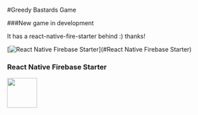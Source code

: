 
#Greedy Bastards Game

###New game in development

It has a react-native-fire-starter behind :) thanks!

[![React Native Firebase Starter](https://github.com/invertase/react-native-firebase-starter.git)](#React Native Firebase Starter)

### React Native Firebase Starter
<a href="https://invertase.io/oss/react-native-firebase"><img align="left" src="https://i.imgur.com/JIyBtKW.png" width="70px"></a>
